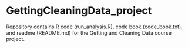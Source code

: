 # GettingCleaningData_project
Repository contains R code (run_analysis.R), code book (code_book.txt), and readme
(README.md) for the Getting and Cleaning Data course project.


